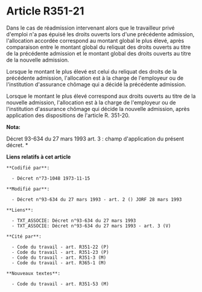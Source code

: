 # Article R351-21

Dans le cas de réadmission intervenant alors que le travailleur privé d'emploi n'a pas épuisé les droits ouverts lors d'une
précédente admission, l'allocation accordée correspond au montant global le plus élevé, après comparaison entre le montant
global du reliquat des droits ouverts au titre de la précédente admission et le montant global des droits ouverts au titre de
la nouvelle admission.

Lorsque le montant le plus élevé est celui du reliquat des droits de la précédente admission, l'allocation est à la charge de
l'employeur ou de l'institution d'assurance chômage qui a décidé la précédente admission.

Lorsque le montant le plus élevé correspond aux droits ouverts au titre de la nouvelle admission, l'allocation est à la
charge de l'employeur ou de l'institution d'assurance chômage qui décide la nouvelle admission, après application des
dispositions de l'article R. 351-20.

**Nota:**

Décret 93-634 du 27 mars 1993 art. 3 : champ d'application du présent décret. *

**Liens relatifs à cet article**

	**Codifié par**:

	  - Décret n°73-1048 1973-11-15

	**Modifié par**:

	  - Décret n°93-634 du 27 mars 1993 - art. 2 () JORF 28 mars 1993

	**Liens**:

	  - TXT_ASSOCIE: Décret n°93-634 du 27 mars 1993
	  - TXT_ASSOCIE: Décret n°93-634 du 27 mars 1993 - art. 3 (V)

	**Cité par**:

	  - Code du travail - art. R351-22 (P)
	  - Code du travail - art. R351-23 (P)
	  - Code du travail - art. R351-3 (M)
	  - Code du travail - art. R365-1 (M)

	**Nouveaux textes**:

	  - Code du travail - art. R351-53 (M)
